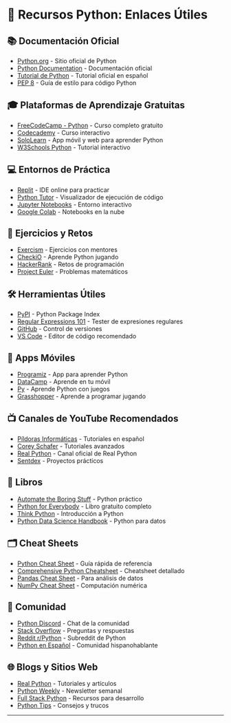 # 🐍 Recursos Python: Enlaces Útiles

## 📚 Documentación Oficial
- [Python.org](https://www.python.org/) - Sitio oficial de Python
- [Python Documentation](https://docs.python.org/3/) - Documentación oficial
- [Tutorial de Python](https://docs.python.org/es/3/tutorial/index.html) - Tutorial oficial en español
- [PEP 8](https://www.python.org/dev/peps/pep-0008/) - Guía de estilo para código Python

## 🎓 Plataformas de Aprendizaje Gratuitas
- [FreeCodeCamp - Python](https://www.freecodecamp.org/learn/scientific-computing-with-python/) - Curso completo gratuito
- [Codecademy](https://www.codecademy.com/learn/learn-python-3) - Curso interactivo
- [SoloLearn](https://www.sololearn.com/Course/Python/) - App móvil y web para aprender Python
- [W3Schools Python](https://www.w3schools.com/python/) - Tutorial interactivo

## 💻 Entornos de Práctica
- [Replit](https://replit.com/) - IDE online para practicar
- [Python Tutor](http://pythontutor.com/) - Visualizador de ejecución de código
- [Jupyter Notebooks](https://jupyter.org/) - Entorno interactivo
- [Google Colab](https://colab.research.google.com/) - Notebooks en la nube

## 🎯 Ejercicios y Retos
- [Exercism](https://exercism.io/tracks/python) - Ejercicios con mentores
- [CheckiO](https://py.checkio.org/) - Aprende Python jugando
- [HackerRank](https://www.hackerrank.com/domains/python) - Retos de programación
- [Project Euler](https://projecteuler.net/) - Problemas matemáticos

## 🛠️ Herramientas Útiles
- [PyPI](https://pypi.org/) - Python Package Index
- [Regular Expressions 101](https://regex101.com/) - Tester de expresiones regulares
- [GitHub](https://github.com/) - Control de versiones
- [VS Code](https://code.visualstudio.com/) - Editor de código recomendado

## 📱 Apps Móviles
- [Programiz](https://www.programiz.com/python-programming/app) - App para aprender Python
- [DataCamp](https://www.datacamp.com/mobile) - Aprende en tu móvil
- [Py](https://www.getpy.com/) - Aprende Python con juegos
- [Grasshopper](https://grasshopper.app/) - Aprende a programar jugando

## 📺 Canales de YouTube Recomendados
- [Píldoras Informáticas](https://www.youtube.com/user/pildorasinformaticas) - Tutoriales en español
- [Corey Schafer](https://www.youtube.com/user/schafer5) - Tutoriales avanzados
- [Real Python](https://www.youtube.com/channel/UCI0vQvr9aFn27yR6Ej6n5UA) - Canal oficial de Real Python
- [Sentdex](https://www.youtube.com/user/sentdex) - Proyectos prácticos

## 📖 Libros
- [Automate the Boring Stuff](https://automatetheboringstuff.com/) - Python práctico
- [Python for Everybody](https://www.py4e.com/book) - Libro gratuito completo
- [Think Python](https://greenteapress.com/wp/think-python-2e/) - Introducción a Python
- [Python Data Science Handbook](https://jakevdp.github.io/PythonDataScienceHandbook/) - Python para datos

## 🗂️ Cheat Sheets
- [Python Cheat Sheet](https://www.pythoncheatsheet.org/) - Guía rápida de referencia
- [Comprehensive Python Cheatsheet](https://gto76.github.io/python-cheatsheet/) - Cheatsheet detallado
- [Pandas Cheat Sheet](https://pandas.pydata.org/Pandas_Cheat_Sheet.pdf) - Para análisis de datos
- [NumPy Cheat Sheet](https://s3.amazonaws.com/assets.datacamp.com/blog_assets/Numpy_Python_Cheat_Sheet.pdf) - Computación numérica

## 🤝 Comunidad
- [Python Discord](https://discord.gg/python) - Chat de la comunidad
- [Stack Overflow](https://stackoverflow.com/questions/tagged/python) - Preguntas y respuestas
- [Reddit r/Python](https://www.reddit.com/r/Python/) - Subreddit de Python
- [Python en Español](https://python.es/) - Comunidad hispanohablante

## 🌐 Blogs y Sitios Web
- [Real Python](https://realpython.com/) - Tutoriales y artículos
- [Python Weekly](https://www.pythonweekly.com/) - Newsletter semanal
- [Full Stack Python](https://www.fullstackpython.com/) - Recursos para desarrollo
- [Python Tips](https://book.pythontips.com/) - Consejos y trucos

---
